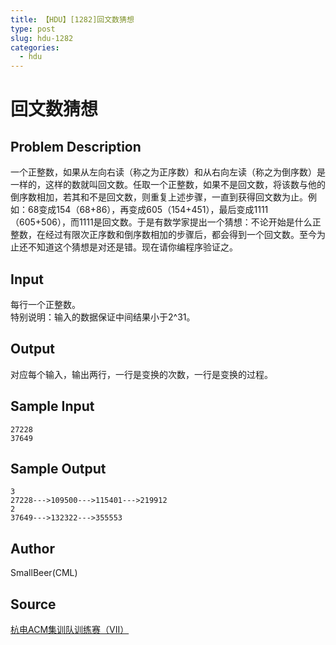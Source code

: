 ```yaml
---
title: 【HDU】[1282]回文数猜想
type: post
slug: hdu-1282
categories:
  - hdu
---
```


# 回文数猜想

## Problem Description

一个正整数，如果从左向右读（称之为正序数）和从右向左读（称之为倒序数）是一样的，这样的数就叫回文数。任取一个正整数，如果不是回文数，将该数与他的倒序数相加，若其和不是回文数，则重复上述步骤，一直到获得回文数为止。例如：68变成154（68+86），再变成605（154+451），最后变成1111（605+506），而1111是回文数。于是有数学家提出一个猜想：不论开始是什么正整数，在经过有限次正序数和倒序数相加的步骤后，都会得到一个回文数。至今为止还不知道这个猜想是对还是错。现在请你编程序验证之。

## Input

每行一个正整数。  
特别说明：输入的数据保证中间结果小于2^31。

## Output

对应每个输入，输出两行，一行是变换的次数，一行是变换的过程。

## Sample Input

```
27228
37649

```

## Sample Output

```
3
27228--->109500--->115401--->219912
2
37649--->132322--->355553

```

## Author

SmallBeer(CML)

## Source

[杭电ACM集训队训练赛（VII）](https://acm.hdu.edu.cn//search.php?field=problem&key=%BA%BC%B5%E7ACM%BC%AF%D1%B5%B6%D3%D1%B5%C1%B7%C8%FC%A3%A8VII%A3%A9&source=1&searchmode=source)
